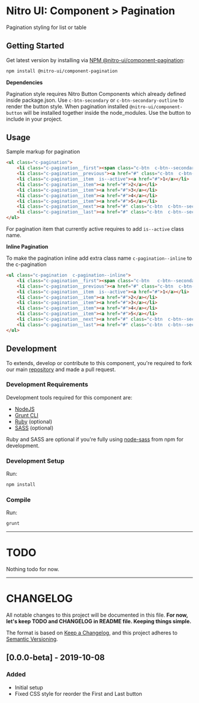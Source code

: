 # Nitro UI: Component > Pagination

Pagination styling for list or table

## Getting Started

Get latest version by installing via [NPM @nitro-ui/component-pagination](https://www.npmjs.com/package/@nitro-ui/component-pagination):

```sh
npm install @nitro-ui/component-pagination
```
**Dependencies**

Pagination style requires Nitro Button Components which already defined inside package.json. Use `c-btn-secondary` or `c-btn-secondary-outline` to render the button style. When pagination installed `@nitro-ui/component-button` will be installed together inside the node_modules. Use the button to include in your project.


## Usage

Sample markup for pagination

```html
<ul class="c-pagination">
    <li class="c-pagination__first"><span class="c-btn  c-btn--secondary-outline  is--disabled">First</span></li>
    <li class="c-pagination__previous"><a href="#" class="c-btn  c-btn--secondary-outline">Prev</a></li>
    <li class="c-pagination__item  is--active"><a href="#">1</a></li>
    <li class="c-pagination__item"><a href="#">2</a></li>
    <li class="c-pagination__item"><a href="#">3</a></li>
    <li class="c-pagination__item"><a href="#">4</a></li>
    <li class="c-pagination__item"><a href="#">5</a></li>
    <li class="c-pagination__next"><a href="#" class="c-btn  c-btn--secondary-outline">Next</a></li>
    <li class="c-pagination__last"><a href="#" class="c-btn  c-btn--secondary-outline">Last</a></li>
</ul>

```

For pagination item that currently active requires to add `is--active` class name.

**Inline Pagination**

To make the pagination inline add extra class name `c-pagination--inline` to the c-pagination

```html
<ul class="c-pagination  c-pagination--inline">
    <li class="c-pagination__first"><span class="c-btn   c-btn--secondary-outline  is--disabled">First</span></li>
    <li class="c-pagination__previous"><a href="#" class="c-btn  c-btn--secondary-outline">Prev</a></li>
    <li class="c-pagination__item  is--active"><a href="#">1</a></li>
    <li class="c-pagination__item"><a href="#">2</a></li>
    <li class="c-pagination__item"><a href="#">3</a></li>
    <li class="c-pagination__item"><a href="#">4</a></li>
    <li class="c-pagination__item"><a href="#">5</a></li>
    <li class="c-pagination__next"><a href="#" class="c-btn  c-btn--secondary-outline">Next</a></li>
    <li class="c-pagination__last"><a href="#" class="c-btn  c-btn--secondary-outline">Last</a></li>
</ul>
```



## Development

To extends, develop or contribute to this component, you're required to fork our main [repository](https://github.com/icarasia-/nitro-ui) and made a pull request.

### Development Requirements

Development tools required for this component are:

- [NodeJS](https://nodejs.org/en/)
- [Grunt CLI](https://gruntjs.com)
- [Ruby](https://www.ruby-lang.org/en/) (optional)
- [SASS](https://sass-lang.com) (optional)

Ruby and SASS are optional if you're fully using [node-sass](https://github.com/sass/node-sass) from npm for development.

### Development Setup

Run:

```sh
npm install
```

### Compile

Run:

```sh
grunt
```
---

# TODO

Nothing todo for now.

---

# CHANGELOG

All notable changes to this project will be documented in this file. **For now, let's keep TODO and CHANGELOG in README file. Keeping things simple.**

The format is based on [Keep a Changelog](https://keepachangelog.com/en/1.0.0/),
and this project adheres to [Semantic Versioning](https://semver.org/spec/v2.0.0.html).

## [0.0.0-beta] - 2019-10-08
### Added
- Initial setup
- Fixed CSS style for reorder the First and Last button
